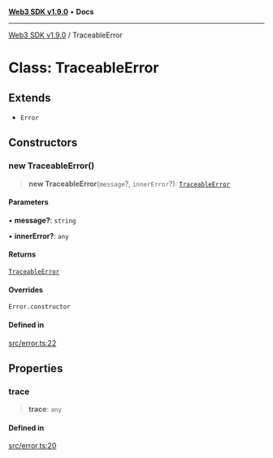[**Web3 SDK v1.9.0**](../README.md) • **Docs**

***

[Web3 SDK v1.9.0](../globals.md) / TraceableError

# Class: TraceableError

## Extends

- `Error`

## Constructors

### new TraceableError()

> **new TraceableError**(`message`?, `innerError`?): [`TraceableError`](TraceableError.md)

#### Parameters

• **message?**: `string`

• **innerError?**: `any`

#### Returns

[`TraceableError`](TraceableError.md)

#### Overrides

`Error.constructor`

#### Defined in

[src/error.ts:22](https://github.com/Mystic-Nayy/alephium-web3/blob/ee41f5e0e7d7fb0b155fe62f05b2ac03772895ca/packages/web3/src/error.ts#L22)

## Properties

### trace

> **trace**: `any`

#### Defined in

[src/error.ts:20](https://github.com/Mystic-Nayy/alephium-web3/blob/ee41f5e0e7d7fb0b155fe62f05b2ac03772895ca/packages/web3/src/error.ts#L20)
